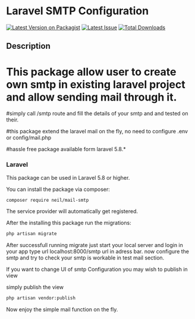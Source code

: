 # Laravel SMTP Configuration


[![Latest Version on Packagist](https://img.shields.io/packagist/v/neil/mail-smtp.svg?style=flat-square)](https://packagist.org/packages/neil/mail-smtp)
[![Latest Issue](https://img.shields.io/github/issues/nileshmailbook/smtp.svg?style=flat-square)](https://github.com/nileshmailbook/smtp/issues)
[![Total Downloads](https://img.shields.io/packagist/dt/neil/mail-smtp.svg?style=flat-square)](https://packagist.org/packages/neil/mail-smtp)

 
## Description

# This package allow user to create own smtp in existing laravel project and allow sending mail through it.

#simply call /smtp route and fill the details of your smtp and and tested on their.

#this package extend the laravel mail on the fly, no need to configure .env or config/mail.php

#hassle free package available form laravel 5.8.*  


### Laravel

This package can be used in Laravel 5.8 or higher.

You can install the package via composer:

``` bash
composer require neil/mail-smtp
```

The service provider will automatically get registered.

After the installing this package run the migrations:

```bash
php artisan migrate
```



After successfull running migrate just start your local server and login in your app type url localhost:8000/smtp url in adress bar.
now configure the smtp and try to check your smtp is workable in test mail section.

If you want to change UI of smtp Configuration you may wish to publish in view

simply publish the view

```bash
php artisan vendor:publish
```

Now enjoy the simple mail function on the fly.
